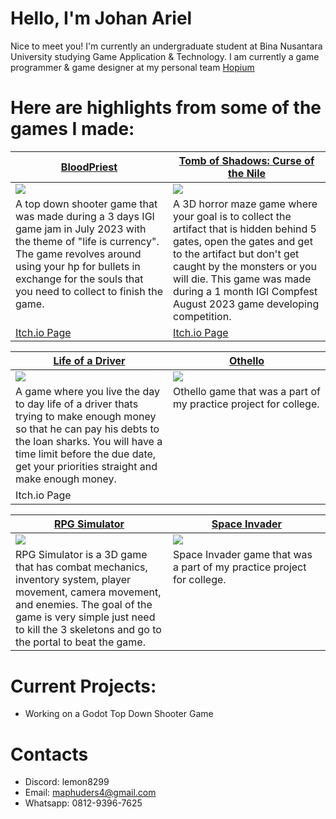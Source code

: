# Hello, I'm Johan Ariel

Nice to meet you! I'm currently an undergraduate student at Bina Nusantara University studying Game Application & Technology. I am currently a game programmer & game designer at my personal team [Hopium](https://hopium.itch.io/)

# Here are highlights from some of the games I made:

<table width="100%">
  <thead>
    <tr>
      <th width="50%"><a href="https://github.com/Lemun8/BloodPriest">BloodPriest</a></th>
      <th width="50%"><a href="https://github.com/Lemun8/Tomb-of-Shadows-Curse-of-the-Nile">Tomb of Shadows: Curse of the Nile</a></th>
    </tr>
  </thead>
  <tbody>
    <tr>
      <td><img src="https://github.com/Lemun8/Lemun8/assets/107360799/9f08574e-7361-46a9-bd62-b1472736e96c"/></td>
      <td><img src="https://github.com/Lemun8/Lemun8/assets/107360799/184d1108-7f48-4729-9e67-9e53d8578b2f"/></td>
    </tr>
    <tr>
      <td valign="text-top">A top down shooter game that was made during a 3 days IGI game jam in July 2023 with the theme of "life is currency". The game revolves around using your hp for bullets in exchange for the souls that you need to collect to finish the game.</td>
      <td valign="text-top"">A 3D horror maze game where your goal is to collect the artifact that is hidden behind 5 gates, open the gates and get to the artifact but don't get caught by the monsters or you will die. This game was made during a 1 month IGI Compfest August 2023 game developing competition.<div></div></td>
    </tr>
    <tr>
      <td><a href="https://hopiummoon.itch.io/bloodpriest">Itch.io Page</td>
      <td><a href="https://hopiummoon.itch.io/tomb-of-shadows-curse-of-the-nile">Itch.io Page</td>
    </tr>
    <tr>
    </tr>
  </tbody>
</table>

<table width="100%">
  <thead>
    <tr>
      <th width="50%"><a href= https://github.com/Lemun8/Life-of-a-Driver>Life of a Driver</a></th>
      <th width="50%"><a href="https://github.com/Lemun8/Othello">Othello</a></th>
    </tr>
  </thead>
  <tbody>
    <tr>
      <td><img src="https://github.com/Lemun8/Lemun8/assets/107360799/63a2d272-0d48-4699-a3cf-d441f260139d"/></td>
      <td><img src="https://github.com/Lemun8/Lemun8/assets/107360799/b9542b7e-c789-4e99-9c52-e0dd9968522b"/></td>
    </tr>
    <tr>
      <td valign="text-top">A game where you live the day to day life of a driver thats trying to make enough money so that he can pay his debts to the loan sharks. You will have a time limit before the due date, get your priorities straight and make enough money.</td>
     <td valign="text-top">Othello game that was a part of my practice project for college.</td>
    </tr>
    <tr>
      <td><a>Itch.io Page</td>
    </tr>
    <tr>
    </tr>
  </tbody>
</table>

<table width="100%">
  <thead>
    <tr>
      <th width="50%"><a href="https://github.com/Lemun8/SimpleMazeGame">RPG Simulator</a></th>
      <th width="50%"><a href="https://github.com/Lemun8/SpaceInvader-PracticeProject-">Space Invader</a></th>
    </tr>
  </thead>
  <tbody>
    <tr>
      <td><img src="https://github.com/Lemun8/Lemun8/assets/107360799/1826baaf-d845-4d39-8221-ecb650d9d805"/></td>
      <td><img src="https://github.com/Lemun8/Lemun8/assets/107360799/d90c81cf-7f7d-4ef8-a9dd-28930669439b"/></td>
    </tr>
    <tr>
      <td valign="text-top">RPG Simulator is a 3D game that has combat mechanics, inventory system, player movement, camera movement, and enemies. The goal of the game is very simple just need to kill the 3 skeletons and go to the portal to beat the game.</td>
      <td valign="text-top"">Space Invader game that was a part of my practice project for college.<div></div></td>
    </tr>
    <tr>
    </tr>
  </tbody>
</table>

# Current Projects:
- Working on a Godot Top Down Shooter Game

# Contacts
- Discord: lemon8299
- Email: maphuders4@gmail.com
- Whatsapp: 0812-9396-7625

